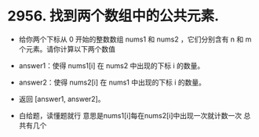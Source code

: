 # 2956. 找到两个数组中的公共元素.
- 给你两个下标从 0 开始的整数数组 nums1 和 nums2 ，它们分别含有 n 和 m 个元素。请你计算以下两个数值
- answer1：使得 nums1[i] 在 nums2 中出现的下标 i 的数量。
- answer2：使得 nums2[i] 在 nums1 中出现的下标 i 的数量。
- 返回 [answer1, answer2]。

- 白给题，读懂题就行 意思是nums1[i]每在nums2[i]中出现一次就计数一次 总共有几个
